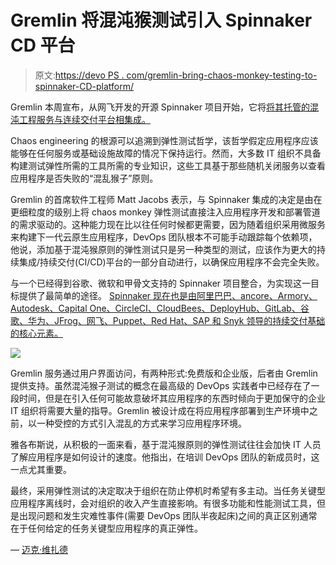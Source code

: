 # Gremlin 将混沌猴测试引入 Spinnaker CD 平台

> 原文:[https://devo PS . com/gremlin-bring-chaos-monkey-testing-to-spinnaker-CD-platform/](https://devops.com/gremlin-brings-chaos-monkey-testing-to-spinnaker-cd-platform/)

Gremlin 本周宣布，从网飞开发的开源 Spinnaker 项目开始，它将[将其托管的混沌工程服务与连续交付平台相集成。](https://www.businesswire.com/news/home/20190402005098/en/Gremlin-Introduces-“Continuous-Chaos”-Spinnaker-Integration-Helping)

Chaos engineering 的根源可以追溯到弹性测试哲学，该哲学假定应用程序应该能够在任何服务或基础设施故障的情况下保持运行。然而，大多数 IT 组织不具备构建测试弹性所需的工具所需的专业知识，这些工具基于那些随机关闭服务以查看应用程序是否失败的“混乱猴子”原则。

Gremlin 的首席软件工程师 Matt Jacobs 表示，与 Spinnaker 集成的决定是由在更细粒度的级别上将 chaos monkey 弹性测试直接注入应用程序开发和部署管道的需求驱动的。这种能力现在比以往任何时候都更需要，因为随着组织采用微服务来构建下一代云原生应用程序，DevOps 团队根本不可能手动跟踪每个依赖项，他说，添加基于混沌猴原则的弹性测试只是另一种类型的测试，应该作为更大的持续集成/持续交付(CI/CD)平台的一部分自动进行，以确保应用程序不会完全失败。

与一个已经得到谷歌、微软和甲骨文支持的 Spinnaker 项目整合，为实现这一目标提供了最简单的途径。 [Spinnaker 现在也是由阿里巴巴、ancore、Armory、Autodesk、Capital One、CircleCI、CloudBees、DeployHub、GitLab、谷歌、华为、JFrog、网飞、Puppet、Red Hat、SAP 和 Snyk 领导的持续交付基础的核心元素。](https://devops.com/the-linux-foundation-launches-continuous-delivery-foundation/)

![](../Images/173dfdd1c2b8660c703eb85cd9a74c94.png)

Gremlin 服务通过用户界面访问，有两种形式:免费版和企业版，后者由 Gremlin 提供支持。虽然混沌猴子测试的概念在最高级的 DevOps 实践者中已经存在了一段时间，但是在引入任何可能故意破坏其应用程序的东西时倾向于更加保守的企业 IT 组织将需要大量的指导。Gremlin 被设计成在将应用程序部署到生产环境中之前，以一种受控的方式引入混乱的方式来学习应用程序环境。

雅各布斯说，从积极的一面来看，基于混沌猴原则的弹性测试往往会加快 IT 人员了解应用程序是如何设计的速度。他指出，在培训 DevOps 团队的新成员时，这一点尤其重要。

最终，采用弹性测试的决定取决于组织在防止停机时希望有多主动。当任务关键型应用程序离线时，会对组织的收入产生直接影响。有很多功能和性能测试工具，但是出现问题和发生灾难性事件(需要 DevOps 团队半夜起床)之间的真正区别通常在于任何给定的任务关键型应用程序的真正弹性。

— [迈克·维扎德](https://devops.com/author/mike-vizard/)